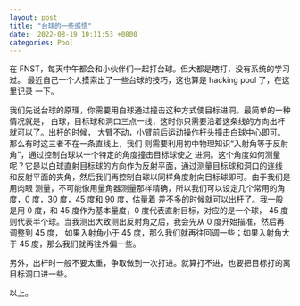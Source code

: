 ```yaml
---
layout: post
title: "台球的一些感悟"
date:  2022-08-19 10:11:53 +0800
categories: Pool
---
```


在 FNST，每天中午都会和小伙伴们一起打台球。但大都是瞎打，没有系统的学习过。
最近自己一个人摸索出了一些台球的技巧，这也算是 hacking pool 了，在这里记录
一下。

我们先说台球的原理，你需要用白球通过撞击这种方式使目标进洞。最简单的一种情况就是，
白球，目标球和洞口三点一线，这时你只需要沿着这条线的方向出杆就可以了。出杆的时候，
大臂不动，小臂前后运动操作杆头撞击白球中心即可。那么有时这三者不在一条直线上，我们
则需要利用初中物理知识“入射角等于反射角”，通过控制白球以一个特定的角度撞击目标球使之
进洞。这个角度如何测量呢？它是以白球直射目标球的方向作为反射平面，通过测量目标球和洞口的连线
和反射平面的夹角，然后我们再控制白球以同样角度射向目标球即可。由于我们是用肉眼
测量，不可能像用量角器测量那样精确，所以我们可以设定几个常用的角度，0 度，30 度，45 度和 90 度，估量着
差不多的时候就可以出杆了。我一般是用 0 度，和 45 度作为基本量度，0 度代表直射目标，对应的是一个球，
45 度则代表半个球。当我测出大致测出反射角之后，我会先从 0 度开始描准，然后再调整到 45 度，
如果入射角小于 45 度，那么我们就再往回调一些；如果入射角大于 45 度，那么我们就再往外偏一些。

另外，出杆时一般不要太重，争取做到一次打进。就算打不进，也要把目标打的离目标洞口进一些。

以上。
